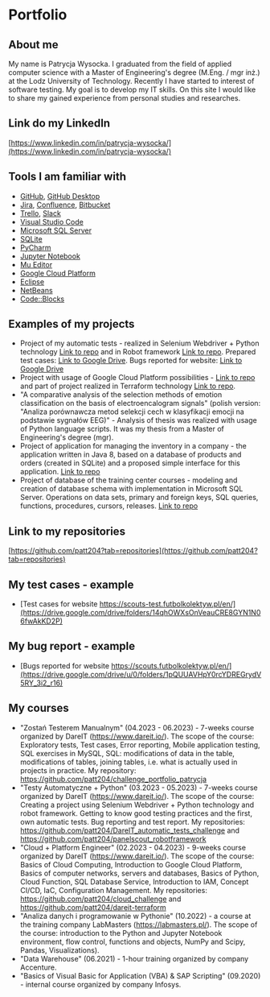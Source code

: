 # Portfolio
## About me
My name is Patrycja Wysocka. I graduated from the field of applied computer science with a Master of Engineering's degree (M.Eng. / mgr inż.) at the Lodz University of Technology. Recently I have started to interest of software testing. My goal is to develop my IT skills. On this site I would like to share my gained experience from personal studies and researches.
## Link do my LinkedIn
[https://www.linkedin.com/in/patrycja-wysocka/](https://www.linkedin.com/in/patrycja-wysocka/)
## Tools I am familiar with
  - [GitHub](https://github.com/), [GitHub Desktop](https://desktop.github.com/)
  - [Jira](https://www.atlassian.com/software/jira0), [Confluence](https://www.atlassian.com/software/confluence), [Bitbucket](https://bitbucket.org/)
  - [Trello](https://trello.com/), [Slack](https://slack.com/)
  - [Visual Studio Code](https://code.visualstudio.com/)
  - [Microsoft SQL Server](https://www.microsoft.com/pl-pl/sql-server/sql-server-downloads)
  - [SQLite](https://sqlite.org)
  - [PyCharm](https://www.jetbrains.com/pycharm/)
  - [Jupyter Notebook](https://jupyter.org/)
  - [Mu Editor](https://codewith.mu/)
  - [Google Cloud Platform](https://cloud.google.com/)
  - [Eclipse](https://www.eclipse.org/ide/)
  - [NetBeans](https://netbeans.apache.org//)
  - [Code::Blocks](https://www.codeblocks.org/downloads/)
## Examples of my projects
* Project of my automatic tests - realized in Selenium Webdriver + Python technology [Link to repo](https://github.com/patt204/DareIT_automatic_tests_challenge) and in Robot framework [Link to repo](https://github.com/patt204/panelscout_robotframework). Prepared test cases: [Link to Google Drive](https://drive.google.com/drive/folders/14qhOWXsOnVeauCRE8GYN1N06fwAkKD2P). Bugs reported for website: [Link to Google Drive](https://drive.google.com/drive/u/0/folders/1pQUUAVHpY0rcYDREGrydV5RY_3i2_r16)
* Project with usage of Google Cloud Platform possibilities - [Link to repo](https://github.com/patt204/cloud_challenge) and part of project realized in Terraform technology [Link to repo](https://github.com/patt204/dareit-terraform).
* "A comparative analysis of the selection methods of emotion classification on the basis of electroencalogram signals" (polish version: "Analiza porównawcza metod selekcji cech w klasyfikacji emocji na podstawie sygnałów EEG)" - Analysis of thesis was realized with usage of Python language scripts.  It was my thesis from a Master of Engineering's degree (mgr). 
* Project of application for managing the inventory in a company - the application written in Java 8, based on a database of products and orders (created in SQLite) and a proposed simple interface for this application. [Link to repo](https://github.com/patt204/MyCompany)
* Project of database of the training center courses - modeling and creation of database schema with implementation in Microsoft SQL Server. Operations on data sets, primary and foreign keys, SQL queries, functions, procedures, cursors, releases. [Link to repo](https://github.com/patt204/training_center_database)
## Link to my repositories
[https://github.com/patt204?tab=repositories](https://github.com/patt204?tab=repositories)
## My test cases - example
  - [Test cases for website https://scouts-test.futbolkolektyw.pl/en/](https://drive.google.com/drive/folders/14qhOWXsOnVeauCRE8GYN1N06fwAkKD2P)
## My bug report - example
  - [Bugs reported for website https://scouts.futbolkolektyw.pl/en/](https://drive.google.com/drive/u/0/folders/1pQUUAVHpY0rcYDREGrydV5RY_3i2_r16)
## My courses
* "Zostań Testerem Manualnym" (04.2023 - 06.2023) - 7-weeks course organized by DareIT (https://www.dareit.io/). The scope of the course: Exploratory tests, Test cases, Error reporting, Mobile application testing, SQL exercises in MySQL, SQL: modifications of data in the table, modifications of tables, joining tables, i.e. what is actually used in projects in practice. 
My repository: https://github.com/patt204/challenge_portfolio_patrycja
* "Testy Automatyczne + Python" (03.2023 - 05.2023) - 7-weeks course organized by DareIT (https://www.dareit.io/). The scope of the course: Creating a project using Selenium Webdriver + Python technology and robot framework. Getting to know good testing practices and the first, own automatic tests. Bug reporting and test report.
My repositories: https://github.com/patt204/DareIT_automatic_tests_challenge and https://github.com/patt204/panelscout_robotframework
* "Cloud + Platform Engineer" (02.2023 - 04.2023) - 9-weeks course organized by DareIT (https://www.dareit.io/). The scope of the course: Basics of Cloud Computing, Introduction to Google Cloud Platform, Basics of computer networks, servers and databases, Basics of Python, Cloud Function, SQL Database Service, Introduction to IAM, Concept CI/CD, IaC, Configuration Management.
My repositories: https://github.com/patt204/cloud_challenge and https://github.com/patt204/dareit-terraform
* "Analiza danych i programowanie w Pythonie" (10.2022)  - a course at the training company LabMasters (https://labmasters.pl/). The scope of the course: introduction to the Python and Jupyter Notebook environment, flow control, functions and objects, NumPy and Scipy, Pandas, Visualizations).
* "Data Warehouse" (06.2021) - 1-hour training organized by company Accenture.
* "Basics of Visual Basic for Application (VBA) & SAP Scripting" (09.2020) - internal course organized by company Infosys.
